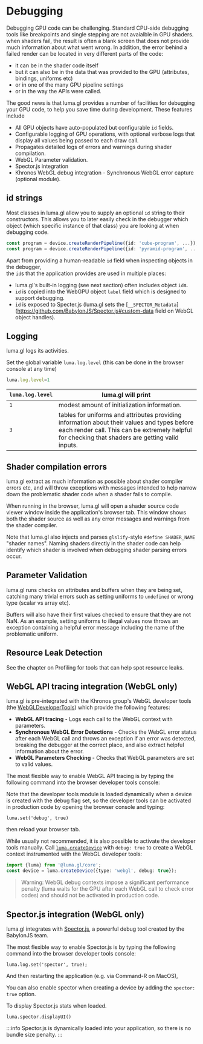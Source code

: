 # Debugging

Debugging GPU code can be challenging. Standard CPU-side debugging tools like 
breakpoints and single stepping are not avaialble in GPU shaders.  when shaders fail, the result is often a blank screen that does not provide much information about what went wrong. 
In addition, the error behind a failed render can be located in very different parts of the code:
- it can be in the shader code itself
- but it can also be in the data that was provided to the GPU (attributes, bindings, uniforms etc)
- or in one of the many GPU pipeline settings
- or in the way the APIs were called.

The good news is that luma.gl provides a number of facilities for debugging your GPU code, 
to help you save time during development. These features include

- All GPU objects have auto-populated but configurable `id` fields.
- Configurable logging of GPU operations, with optional verbose logs that display all values being passed to each draw call.
- Propagates detailed logs of errors and warnings during shader compilation.
- WebGL Parameter validation.
- Spector.js integration
- Khronos WebGL debug integration - Synchronous WebGL error capture (optional module).

## id strings

Most classes in luma.gl allow you to supply an optional `id` string to their constructors. 
This allows you to later easily check in the debugger which object 
(which specific instance of that class) you are looking at when debugging code.

```typescript
const program = device.createRenderPipeline({id: 'cube-program', ...});
const program = device.createRenderPipeline({id: 'pyramid-program', ...});
```

Apart from providing a human-readable `id` field when inspecting objects in the debugger,  
the `id`s that the application provides are used in multiple places:

- luma.gl's built-in logging (see next section) often includes object `id`s.
- `id` is copied into the WebGPU object `label` field which is designed to support debugging.
- `id` is exposed to Specter.js (luma.gl sets the [`__SPECTOR_Metadata`](https://github.com/BabylonJS/Spector.js#custom-data field on WebGL object handles).

## Logging

luma.gl logs its activities. 

Set the global variable `luma.log.level` (this can be done in the browser console at any time) 

```typescript
luma.log.level=1 
```

| `luma.log.level` | luma.gl will print |
| --- | --- |
| `1` | modest amount of initialization information. |
| `3` | tables for uniforms and attributes providing information about their values and types before each render call. This can be extremely helpful for checking that shaders are getting valid inputs. |

## Shader compilation errors

luma.gl extract as much information as possible about shader compiler errors etc, 
and will throw exceptions with messages intended to help narrow down the problematic shader code when a shader fails to compile. 

When running in the browser, luma.gl will open a shader source code viewer window inside the application's browser tab.
This window shows both the shader source as well as any error messages and warnings from the shader compiler.

Note that luma.gl also injects and parses `glslify`-style `#define SHADER_NAME` "shader names". 
Naming shaders directly in the shader code can help identify which 
shader is involved when debugging shader parsing errors occur.

## Parameter Validation

luma.gl runs checks on attributes and buffers when they are being set, catching many trivial errors such as setting uniforms to `undefined` or wrong type (scalar vs array etc).

Buffers will also have their first values checked to ensure that they are not NaN. As an example, setting uniforms to illegal values now throws an exception containing a helpful error message including the name of the problematic uniform.

## Resource Leak Detection

See the chapter on Profiling for tools that can help spot resource leaks.

## WebGL API tracing integration (WebGL only)

luma.gl is pre-integrated with the Khronos group's WebGL developer tools (the [WebGLDeveloperTools](https://github.com/KhronosGroup/WebGLDeveloperTools)) which provide the following features:

- **WebGL API tracing** - Logs each call to the WebGL context with parameters.
- **Synchronous WebGL Error Detections** - Checks the WebGL error status after each WebGL call and throws an exception if an error was detected, breaking the debugger at the correct place, and also extract helpful information about the error. 
- **WebGL Parameters Checking** - Checks that WebGL parameters are set to valid values.

The most flexible way to enable WebGL API tracing is by typing the following command into the browser developer tools console:

Note that the developer tools module is loaded dynamically when a device is created with the debug flag set, so the developer tools can be activated in production code by opening the browser console and typing:

```
luma.set('debug', true)
```

then reload your browser tab.

While usually not recommended, it is also possible to activate the developer tools manually. Call [`luma.createDevice`](/docs/api-reference/core) with `debug: true` to create a WebGL context instrumented with the WebGL developer tools:

```typescript
import {luma} from '@luma.gl/core';
const device = luma.createDevice({type: 'webgl', debug: true});
```

> Warning: WebGL debug contexts impose a significant performance penalty (luma waits for the GPU after each WebGL call to check error codes) and should not be activated in production code.

## Spector.js integration (WebGL only)

luma.gl integrates with [Spector.js](https://spector.babylonjs.com/), a powerful debug tool created by the BabylonJS team.

The most flexible way to enable Spector.js is by typing the following command into the browser developer tools console:

```
luma.log.set('spector', true);
```

And then restarting the application (e.g. via Command-R on MacOS),


You can also enable spector when creating a device  by adding the `spector: true` option.

To display Spector.js stats when loaded.

```
luma.spector.displayUI()
```

:::info
Spector.js is dynamically loaded into your application, so there is no bundle size penalty.
:::